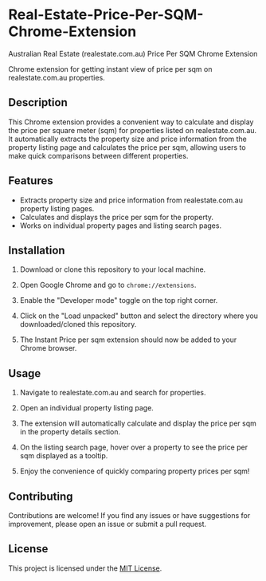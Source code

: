 # Real-Estate-Price-Per-SQM-Chrome-Extension
Australian Real Estate (realestate.com.au) Price Per SQM Chrome Extension

Chrome extension for getting instant view of price per sqm on realestate.com.au properties.

## Description

This Chrome extension provides a convenient way to calculate and display the price per square meter (sqm) for properties listed on realestate.com.au. It automatically extracts the property size and price information from the property listing page and calculates the price per sqm, allowing users to make quick comparisons between different properties.

## Features

- Extracts property size and price information from realestate.com.au property listing pages.
- Calculates and displays the price per sqm for the property.
- Works on individual property pages and listing search pages.

## Installation

1. Download or clone this repository to your local machine.

2. Open Google Chrome and go to `chrome://extensions`.

3. Enable the "Developer mode" toggle on the top right corner.

4. Click on the "Load unpacked" button and select the directory where you downloaded/cloned this repository.

5. The Instant Price per sqm extension should now be added to your Chrome browser.

## Usage

1. Navigate to realestate.com.au and search for properties.

2. Open an individual property listing page.

3. The extension will automatically calculate and display the price per sqm in the property details section.

4. On the listing search page, hover over a property to see the price per sqm displayed as a tooltip.

5. Enjoy the convenience of quickly comparing property prices per sqm!

## Contributing

Contributions are welcome! If you find any issues or have suggestions for improvement, please open an issue or submit a pull request.

## License

This project is licensed under the [MIT License](LICENSE).

